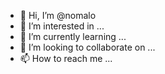 - 👋 Hi, I’m @nomalo
- 👀 I’m interested in ...
- 🌱 I’m currently learning ...
- 💞️ I’m looking to collaborate on ...
- 📫 How to reach me ...

<!---
nomalo/nomalo is a ✨ special ✨ repository because its `README.md` (this file) appears on your GitHub profile.
You can click the Preview link to take a look at your changes.
--->
